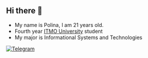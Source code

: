 ## Hi there 👋
- My name is Polina, I am 21 years old.
- Fourth year [ITMO University](https://itmo.ru/) student
- My major is Informational Systems and Technologies
<div id="badges">
  <a href="https://t.me/LavenderPolly">
    <img src="https://img.shields.io/badge/-telegram-red?color=white&logo=telegram&logoColor=#0088CC" alt="Telegram"/>
  </a>
</div>
<!--
**M-Polina/M-Polina** is a ✨ _special_ ✨ repository because its `README.md` (this file) appears on your GitHub profile.

Here are some ideas to get you started:

- 🔭 I’m currently working on ...
- 🌱 I’m currently learning ...
- 👯 I’m looking to collaborate on ...
- 🤔 I’m looking for help with ...
- 💬 Ask me about ...
- 📫 How to reach me: ...
- 😄 Pronouns: ...
- ⚡ Fun fact: ...
-->
